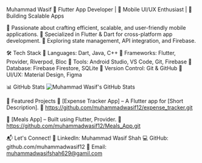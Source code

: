 Muhammad Wasif
💙 Flutter App Developer | 📱 Mobile UI/UX Enthusiast | 🚀 Building Scalable Apps

🔹 Passionate about crafting efficient, scalable, and user-friendly mobile applications.
🔹 Specialized in Flutter & Dart for cross-platform app development.
🔹 Exploring state management, API integration, and Firebase.

🛠 Tech Stack
🔹 Languages: Dart, Java, C++
🔹 Frameworks: Flutter, Provider, Riverpod, Bloc
🔹 Tools: Android Studio, VS Code, Git, Firebase
🔹 Database: Firebase Firestore, SQLite
🔹 Version Control: Git & GitHub
🔹 UI/UX: Material Design, Figma

📊 GitHub Stats
![Muhammad Wasif's GitHub Stats](https://github-readme-stats.vercel.app/api?username=muhammadwasif12&show_icons=true&theme=tokyonight)

📱 Featured Projects
🚀 [Expense Tracker App] – A Flutter app for [Short Description].
🔗 https://github.com/muhammadwasif12/expense_tracker.git 

🚀 [Meals App] – Built using Flutter, Provider.
🔗 https://github.com/muhammadwasif12/Meals_App.git

📬 Let's Connect!
💼 LinkedIn: Muhammad Wasif Shah
💻 GitHub: github.com/muhammadwasif12
📧 Email: muhammadwasifshah629@gamil.com

